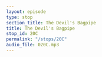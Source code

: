```yaml
---
layout: episode
type: stop
section_title: The Devil's Bagpipe
title: The Devil's Bagpipe
stop_id: 20C
permalink: "/stops/20C"
audio_file: 020C.mp3
---
```


